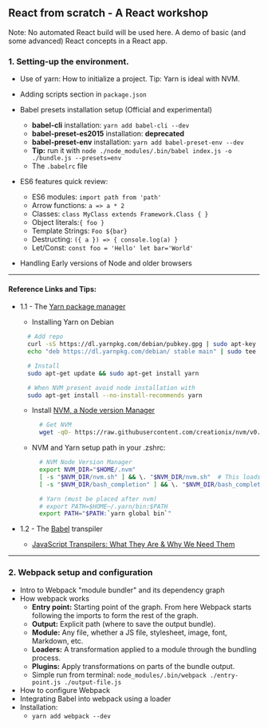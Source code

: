 ## React from scratch - A React workshop
Note: No automated React build will be used here.
A demo of basic (and some advanced) React concepts in a React app.

### 1. Setting-up the environment.
- Use of yarn: How to initialize a project. 
  Tip: Yarn is ideal with NVM.
- Adding scripts section in `package.json`
- Babel presets installation setup (Official and experimental)
  * **babel-cli** installation: `yarn add babel-cli --dev`
  * **babel-preset-es2015** installation: **deprecated**
  * **babel-preset-env** installation: `yarn add babel-preset-env --dev`
  * **Tip:** run it with `node ./node_modules/.bin/babel index.js -o ./bundle.js --presets=env`
  * The `.babelrc` file

- ES6 features quick review:
  * ES6 modules: `import path from 'path'`
  * Arrow functions: `a => a * 2`
  * Classes: `class MyClass extends Framework.Class { }`
  * Object literals:`{ foo }`
  * Template Strings: `Foo ${bar}`
  * Destructing: `({ a }) => { console.log(a) }`
  * Let/Const: `const foo = 'Hello' let bar='World'`
- Handling Early versions of Node and older browsers

---
#### Reference Links and Tips: 
- 1.1 - The [Yarn package manager](https://yarnpkg.com/en/docs)

    - Installing Yarn on Debian
    ```sh
      # Add repo
      curl -sS https://dl.yarnpkg.com/debian/pubkey.gpg | sudo apt-key add -
      echo "deb https://dl.yarnpkg.com/debian/ stable main" | sudo tee /etc/apt/sources.list.d/yarn.list

      # Install
      sudo apt-get update && sudo apt-get install yarn

      # When NVM present avoid node installation with
      sudo apt-get install --no-install-recommends yarn
    ```

    - Install [NVM, a Node version Manager](https://github.com/creationix/nvm) 
      ```sh
        # Get NVM
        wget -qO- https://raw.githubusercontent.com/creationix/nvm/v0.33.8/install.sh | bash
      ```

    - NVM and Yarn setup path in your .zshrc:
      ```sh
        # NVM Node Version Manager
        export NVM_DIR="$HOME/.nvm"
        [ -s "$NVM_DIR/nvm.sh" ] && \. "$NVM_DIR/nvm.sh"  # This loads nvm
        [ -s "$NVM_DIR/bash_completion" ] && \. "$NVM_DIR/bash_completion"  # This loads nvm bash_completion

        # Yarn (must be placed after nvm)
        # export PATH=$HOME~/.yarn/bin:$PATH
        export PATH="$PATH:`yarn global bin`"
      ```

- 1.2 - The [Babel](https://babeljs.io/) transpiler
  - [JavaScript Transpilers: What They Are & Why We Need Them](https://scotch.io/tutorials/javascript-transpilers-what-they-are-why-we-need-them)
---

### 2. Webpack setup and configuration
- Intro to Webpack "module bundler" and its dependency graph
- How webpack works
  - **Entry point:** 
    Starting point of the graph. From here Webpack starts following the imports
    to form the rest of the graph.
  - **Output:** 
    Explicit path (where to save the output bundle).
  - **Module:** 
    Any file, whether a JS file, stylesheet, image, font, Markdown, etc.
  - **Loaders:** 
    A transformation applied to a module through the bundling process.
  - **Plugins:** 
    Apply transformations on parts of the bundle output.
  - Simple run from terminal: `node_modules/.bin/webpack ./entry-point.js ./output-file.js`
- How to configure Webpack
- Integrating Babel into webpack using a loader 
- Installation: 
  - `yarn add webpack --dev`

